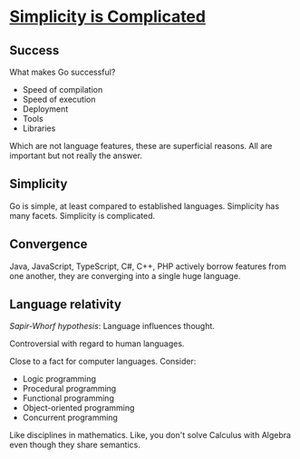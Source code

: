 # [Simplicity is Complicated](https://www.youtube.com/watch?v=rFejpH_tAHM)


## Success

What makes Go successful?

* Speed of compilation
* Speed of execution
* Deployment
* Tools
* Libraries

Which are not language features, these are superficial reasons. All are important but not really the answer.

## Simplicity

Go is simple, at least compared to established languages. Simplicity has many facets. Simplicity is complicated.

## Convergence

Java, JavaScript, TypeScript, C#, C++, PHP actively borrow features from one another, they are converging into a single huge language.

## Language relativity

_Sapir-Whorf hypothesis_: Language influences thought.

Controversial with regard to human languages.

Close to a fact for computer languages. Consider:

* Logic programming
* Procedural programming
* Functional programming
* Object-oriented programming
* Concurrent programming

Like disciplines in mathematics. Like, you don't solve Calculus with Algebra even though they share semantics.
